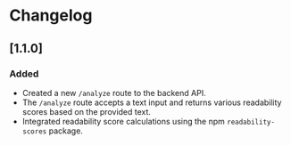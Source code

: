 # Changelog

## [1.1.0]
### Added
- Created a new `/analyze` route to the backend API.
- The `/analyze` route accepts a text input and returns various readability scores based on the provided text.
- Integrated readability score calculations using the npm `readability-scores` package.  